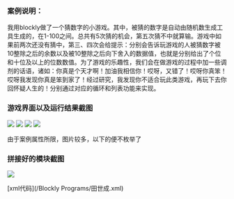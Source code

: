 ### 案例说明：

我用blockly做了一个猜数字的小游戏。其中，被猜的数字是自动由随机数生成工具生成的，在1-100之间。总共有5次猜的机会，第五次猜不中就算输。游戏中如果前两次还没有猜中，第三、四次会给提示：分别会告诉玩游戏的人被猜数字被10整除之后的余数以及被10整除之后向下舍入的数据值，也就是分别给出了个位和十位及以上的位数数值。为了游戏的乐趣性，我们会在做游戏的过程中加一些调剂的话语，诸如：你真是个天才啊！加油我相信你！哎呀，又错了！哎呀你真笨！哎呀我发现你真是笨到家了！经过研究，我发现你不适合玩此类游戏，再玩下去你回怀疑人生的！分别通过对应的循环和列表功能来实现。

### 游戏界面以及运行结果截图

![](/assets/田世成截图1.jpg)
![](/assets/田世成截图2.jpg)
![](/assets/田世成截图3.jpg)
![](/assets/田世成截图4.jpg)

由于案例属性所限，图片较多，以下的便不枚举了

### 拼接好的模块截图

![](/assets/田世成截图5.jpg)

[xml代码](/Blockly Programs/田世成.xml)
